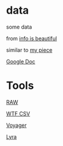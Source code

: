 # data

some data

from [info is beautiful](http://www.informationisbeautiful.net/visualizations/the-hollywood-insider/)

similar to [my piece](http://vallandingham.me/vis/movie/)


[Google Doc](https://docs.google.com/spreadsheets/d/1h91FmRI290toTAqGsbh9SZMlxKnukf7cyaHeELhT9Ys/edit?usp=sharing)

# Tools

[RAW](http://app.raw.densitydesign.org/#/)

[WTF CSV](https://www.databasic.io/en/wtfcsv/#upload)

[Voyager](http://vega.github.io/voyager/)

[Lyra](http://idl.cs.washington.edu/projects/lyra/app/)
